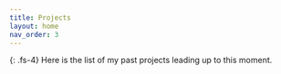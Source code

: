 ```yaml
---
title: Projects
layout: home
nav_order: 3
---
```


{: .fs-4}
Here is the list of my past projects leading up to this moment.